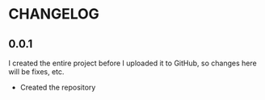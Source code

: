 # CHANGELOG

## 0.0.1

I created the entire project before I uploaded it to GitHub, so changes here will be fixes, etc.

- Created the repository
